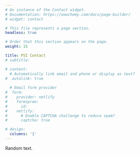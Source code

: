 ```yaml
---
# An instance of the Contact widget.
# Documentation: https://wowchemy.com/docs/page-builder/
# widget: contact

# This file represents a page section.
headless: true

# Order that this section appears on the page.
weight: 15

title: PSI Contact
# subtitle:

# content:
  # Automatically link email and phone or display as text?
#  autolink: true
  
  # Email form provider
#  form:
#    provider: netlify
#    formspree:
#      id:
#    netlify:
#      # Enable CAPTCHA challenge to reduce spam?
#      captcha: true

# design:
  columns: '1'
---
```


Random text.

<!--
<ul class=fa-ul><li><i class="fa-li fas fa-envelope fa-2x" aria-hidden=true></i><span id=person-email><a href=mailto:tomas.bzdusek@uzh.ch>tomas.bzdusek@uzh.ch</a></span></li><li><i class="fa-li fas fa-phone fa-2x" aria-hidden=true></i><span id=person-telephone><a href=tel:+41%2044%2063%2055750>+41 44 63 55750</a></span></li><li><i class="fa-li fas fa-map-marker fa-2x" aria-hidden=true></i><span id=person-address>Y36 J34, Winterthurerstrasse 190, Zürich, 8057</span></li><li><i class="fa-li fas fa-clock fa-2x" aria-hidden=true></i><span>9:00 to 17:30 Monday to Friday</span></li><li><i class="fa-li fas fa-calendar-check fa-2x" aria-hidden=true></i><a href=https://tomasbzdusek.youcanbook.me/ target=_blank rel=noopener>Book an appointment</a></li></ul><div class=d-none><input id=map-provider value=mapnik>
<input id=map-lat value=47.3980024>
<input id=map-lng value=8.5504917>
<input id=map-dir value="Y36 J34, Winterthurerstrasse 190, Zürich, 8057">
<input id=map-zoom value=15>
<input id=map-api-key value></div>
<div id=map></div>
-->
